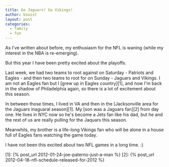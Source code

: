 ```yaml
---
title: Go Jaguars! Go Vikings!
author: bsoist
layout: post
categories:
  - family
  - fun
---
```

As I've written about before, my enthusiasm for the NFL is waning (while my interest in the NBA is re-emerging).

But this year I have been pretty excited about the playoffs.

Last week, we had two teams to root against on Saturday - Patriots and Eagles - and then two teams to root for on Sunday - Jaguars and Vikings. I am not an Eagles fan but I [grew up in Eagles country][1], and now I'm back in the shadow of Philadelphia again, so there is a lot of excitement about this season.

In between those times, I lived in VA and then in the [Jacksonville area for the Jaguars inaguaral season][1]. My [son was a Jaguars fan][2] from day one. He lives in NYC now so he's become a Jets fan like his dad, but he and the rest of us are really pulling for the Jaquars this season.

Meanwhils, my brother is a life-long Vikings fan who will be alone in a house full of Eagles fans watching the game today.

I have not been this excited about two NFL games in a long time. :)

[1]: {% post_url 2012-01-24-joe-paterno-just-a-man %}
[2]: {% post_url 2012-04-18-nfl-schedule-released-for-2012 %}
